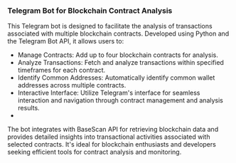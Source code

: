 ### Telegram Bot for Blockchain Contract Analysis
This Telegram bot is designed to facilitate the analysis of transactions associated with multiple blockchain contracts. Developed using Python and the Telegram Bot API, it allows users to:

* Manage Contracts: Add up to four blockchain contracts for analysis.
* Analyze Transactions: Fetch and analyze transactions within specified timeframes for each contract.
* Identify Common Addresses: Automatically identify common wallet addresses across multiple contracts.
* Interactive Interface: Utilize Telegram's interface for seamless interaction and navigation through contract management and analysis results.
* 
The bot integrates with BaseScan API for retrieving blockchain data and provides detailed insights into transactional activities associated with selected contracts. It's ideal for blockchain enthusiasts and developers seeking efficient tools for contract analysis and monitoring.
